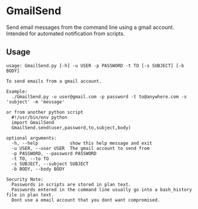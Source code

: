 GmailSend
========
Send email messages from the command line using a gmail account. Intended for automated notification from scripts.

Usage
--------
	usage: GmailSend.py [-h] -u USER -p PASSWORD -t TO [-s SUBJECT] [-b BODY]

	To send emails from a gmail account.

	Example:
	  ./GmailSend.py -u user@gmail.com -p password -t to@anywhere.com -s 'subject' -m 'message'

	or from another python script
	  #!/usr/bin/env python
	  import GmailSend
	  GmailSend.send(user,password,to,subject,body)

	optional arguments:
	  -h, --help            show this help message and exit
	  -u USER, --user USER  The gmail account to send from
	  -p PASSWORD, --password PASSWORD
	  -t TO, --to TO
	  -s SUBJECT, --subject SUBJECT
	  -b BODY, --body BODY

	Security Note:
	  Passwords in scripts are stored in plan text.
	  Passwords entered in the command line usually go into a bash_history file in plan text.
	  Dont use a email account that you dont want compromised.
